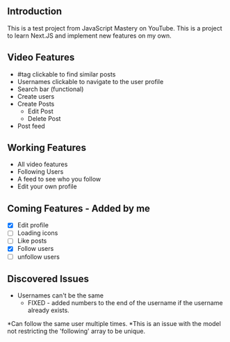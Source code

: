 ## Introduction

This is a test project from JavaScript Mastery on YouTube. This is a project to learn Next.JS and implement new features on my own.

## Video Features

- #tag clickable to find similar posts
- Usernames clickable to navigate to the user profile
- Search bar (functional)
- Create users
- Create Posts
  - Edit Post
  - Delete Post
- Post feed

## Working Features
- All video features
- Following Users
- A feed to see who you follow
- Edit your own profile
      
## Coming Features - Added by me

- [x] Edit profile
- [ ] Loading icons
- [ ] Like posts
- [x] Follow users
- [ ] unfollow users

## Discovered Issues

* Usernames can't be the same
  * FIXED - added numbers to the end of the username if the username already exists.

 *Can follow the same user multiple times.
   *This is an issue with the model not restricting the 'following' array to be unique.
